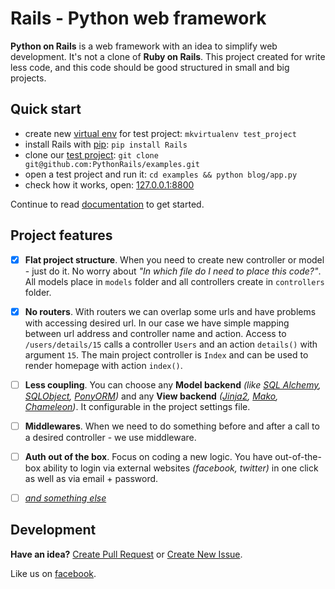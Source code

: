 Rails - Python web framework
===

**Python on Rails** is a web framework with an idea to simplify web development. It's not a clone of **Ruby on Rails**. This project created for write less code, and this code should be good structured in small and big projects.


Quick start
---

- create new [virtual env](https://bitbucket.org/dhellmann/virtualenvwrapper) for test project: `mkvirtualenv test_project`
- install Rails with [pip](https://pypi.python.org/pypi/Rails): `pip install Rails`
- clone our [test project](https://github.com/PythonRails/examples): `git clone git@github.com:PythonRails/examples.git`
- open a test project and run it: `cd examples && python blog/app.py`
- check how it works, open: [127.0.0.1:8800](http://127.0.0.1:8800)

Continue to read [documentation](docs) to get started.


Project features
---

- [x] **Flat project structure**. When you need to create new controller or model - just do it. No worry about *"In which file do I need to place this code?"*. All models place in `models` folder and all controllers create in `controllers` folder.
- [x] **No routers**. With routers we can overlap some urls and have problems with accessing desired url. In our case we have simple mapping between url address and controller name and action. Access to `/users/details/15` calls a controller `Users` and an action `details()` with argument `15`. The main project controller is `Index` and can be used to render homepage with action `index()`.
- [ ] **Less coupling**. You can choose any **Model backend** *(like [SQL Alchemy](http://www.sqlalchemy.org), [SQLObject](http://www.sqlobject.org), [PonyORM](https://ponyorm.com))* and any **View backend** *([Jinja2](http://jinja.pocoo.org), [Mako](http://www.makotemplates.org), [Chameleon](http://chameleon.readthedocs.org/en/latest/))*. It configurable in the project settings file.
- [ ] **Middlewares**. When we need to do something before and after a call to a desired controller - we use middleware.
- [ ] **Auth out of the box**. Focus on coding a new logic. You have out-of-the-box ability to login via external websites *(facebook, twitter)* in one click as well as via email + password.
- [ ] *[and something else](docs/chapters/features.md)*


Development
---

**Have an idea?** [Create Pull Request](https://github.com/PythonRails/rails/pulls) or [Create New Issue](https://github.com/PythonRails/rails/issues).

Like us on [facebook](https://www.facebook.com/PythonRails).

